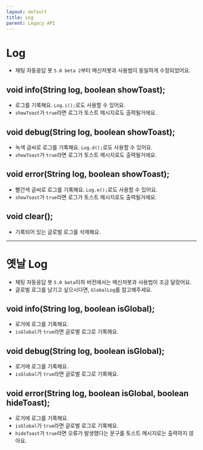 ```yaml
---
layout: default
title: Log
parent: Legacy API
---
```


# Log
* 채팅 자동응답 봇 `5.0 beta 2`부터 메신저봇과 사용법이 동일하게 수정되었어요.

## void info(String log, boolean showToast);
* 로그를 기록해요. `Log.i();`로도 사용할 수 있어요.
* `showToast`가 `true`라면 로그가 토스트 메시지로도 출력될거에요.

## void debug(String log, boolean showToast);
* 녹색 글씨로 로그를 기록해요. `Log.d();`로도 사용할 수 있어요.
* `showToast`가 `true`라면 로그가 토스트 메시지로도 출력될거에요.

## void error(String log, boolean showToast);
* 빨간색 글씨로 로그를 기록해요. `Log.e();`로도 사용할 수 있어요.
* `showToast`가 `true`라면 로그가 토스트 메시지로도 출력될거에요.

## void clear();
* 기록되어 있는 글로벌 로그를 삭제해요.

***

# 옛날 Log
* 채팅 자동응답 봇 `5.0 beta`이하 버전에서는 메신저봇과 사용법이 조금 달랐어요.
* 글로벌 로그를 남기고 싶으시다면, `GlobalLog`를 참고해주세요.

## void info(String log, boolean isGlobal);
* 로거에 로그를 기록해요.
* `isGlobal`가 `true`라면 글로벌 로그로 기록해요.

## void debug(String log, boolean isGlobal);
* 로거에 로그를 기록해요.
* `isGlobal`가 `true`라면 글로벌 로그로 기록해요.

## void error(String log, boolean isGlobal, boolean hideToast);
* 로거에 로그를 기록해요.
* `isGlobal`가 `true`라면 글로벌 로그로 기록해요.
* `hideToast`가 `true`라면 오류가 발생했다는 문구를 토스트 메시지로는 출력하지 않아요.
